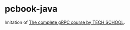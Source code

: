 # pcbook-java

Imitation of [The complete gRPC course by TECH SCHOOL](https://github.com/techschool/pcbook-java).
